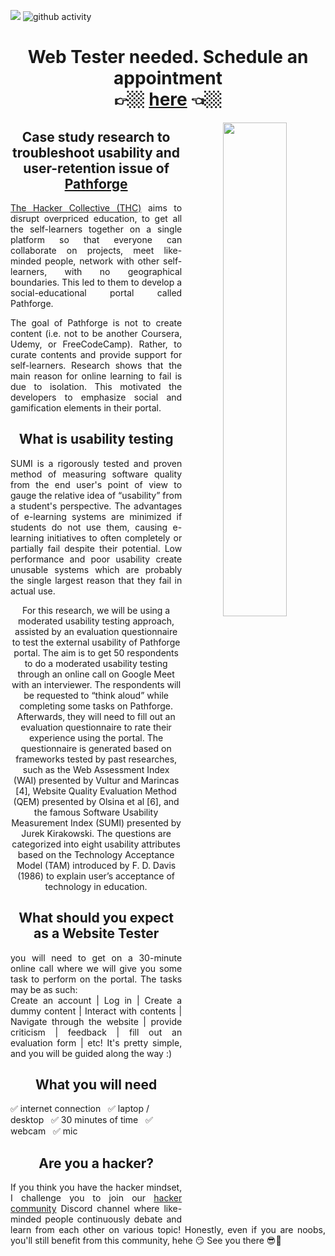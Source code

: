 ![](https://komarev.com/ghpvc/?username=yuuchin&style=plastic&color=blue&label=TOTAL+VIEWS)
![github activity](https://github.com/yuuchin/yuuchin/blob/main/img/Capture.JPG)

<span align="center">
  <h1> Web Tester needed. Schedule an appointment <br>
  👉🏼 <a href="https://calendly.com/yuuchin/30min">here</a> 👈🏼
  </h1>
  
  <img align="right" width="45%" src="https://github.com/yuuchin/yuuchin/blob/main/img/Web%20Tester%20needed%20v2.jpg">
  
  <h2>Case study research to troubleshoot usability and user-retention issue of <a href="https://pathforge.co/feed/">Pathforge</a></h2>
  <p align="justify">
  <a href="https://hackercollective.co/">The Hacker Collective (THC)</a> aims to disrupt overpriced education, to get all the self-learners together on a single platform so that everyone can collaborate on projects, meet like-minded people, network with other self-learners, with no geographical boundaries. This led to them to develop a social-educational portal called Pathforge. 
  </p>
  <p align="justify">
  The goal of Pathforge is not to create content (i.e. not to be another Coursera, Udemy, or FreeCodeCamp). Rather, to curate contents and provide support for self-learners. Research shows that the main reason for online learning to fail is due to isolation. This motivated the developers to emphasize social and gamification elements in their portal.
  </p>
  
  <h2>What is usability testing</h2>
  <p align="justify">
  SUMI is a rigorously tested and proven method of measuring software quality from the end user's point of view to gauge the relative idea of “usability” from a student's perspective. The advantages of e-learning systems are minimized if students do not use them, causing e-learning initiatives to often completely or partially fail despite their potential. Low performance and poor usability create unusable systems which are probably the single largest reason that they fail in actual use. 
  </p>
  <p>
  For this research, we will be using a moderated usability testing approach, assisted by an evaluation questionnaire to test the external usability of Pathforge portal.  
The aim is to get 50 respondents to do a moderated usability testing through an online call on Google Meet with an interviewer. The respondents will be requested to “think aloud” while completing some tasks on Pathforge. Afterwards, they will need to fill out an evaluation questionnaire to rate their experience using the portal.
The questionnaire is generated based on frameworks tested by past researches, such as the Web Assessment Index (WAI) presented by Vultur and Marincas [4], Website Quality Evaluation Method (QEM) presented by Olsina et al [6], and the famous Software Usability Measurement Index (SUMI) presented by Jurek Kirakowski. 
The questions are categorized into eight usability attributes based on the Technology Acceptance Model (TAM) introduced by F. D. Davis (1986) to explain user’s acceptance of technology in education.
  </p>
  
  <h2>What should you expect as a Website Tester</h2>
<p align="justify">
  you will need to get on a 30-minute online call where we will give you some task to perform on the portal. The tasks may be as such:<br>
    Create an account | Log in | Create a dummy content | Interact with contents | Navigate through the website | provide criticism | feedback | fill out an evaluation form | etc! It's pretty simple, and you will be guided along the way :)
  </p>
  
  <h2>What you will need</h2>
  ✅ internet connection &nbsp; ✅ laptop / desktop &nbsp; ✅ 30 minutes of time &nbsp; ✅ webcam &nbsp; ✅ mic
  
  <h2>Are you a hacker?</h2>
  <p align="justify">
  If you think you have the hacker mindset, I challenge you to join our <a href= "https://discord.gg/4V9K8fPFhE">hacker community</a> Discord channel where like-minded people continuously debate and learn from each other on various topic! Honestly, even if you are noobs, you'll still benefit from this community, hehe 😏 See you there 😎👻
  </p>
  </span>
